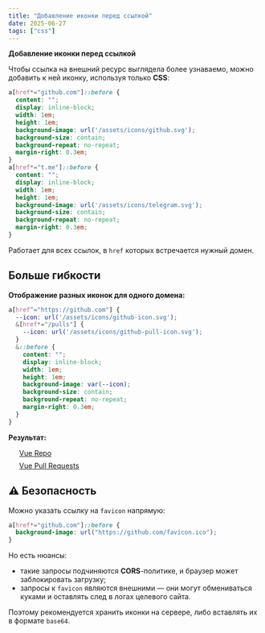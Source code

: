 ```yaml
---
title: "Добавление иконки перед ссылкой"
date: 2025-06-27
tags: ["css"]
---
```


**Добавление иконки перед ссылкой**

Чтобы ссылка на внешний ресурс выглядела более узнаваемо, можно добавить к ней иконку, используя только **CSS**:

```css
a[href*="github.com"]::before {
  content: "";
  display: inline-block;
  width: 1em;
  height: 1em;
  background-image: url('/assets/icons/github.svg');
  background-size: contain;
  background-repeat: no-repeat;
  margin-right: 0.3em;
}
a[href*="t.me"]::before {
  content: "";
  display: inline-block;
  width: 1em;
  height: 1em;
  background-image: url('/assets/icons/telegram.svg');
  background-size: contain;
  background-repeat: no-repeat;
  margin-right: 0.3em;
}
```

Работает для всех ссылок, в `href` которых встречается нужный домен.

## Больше гибкости

**Отображение разных иконок для одного домена:**

```css
a[href^="https://github.com"] {
  --icon: url('/assets/icons/github-icon.svg');
  &[href*="/pulls"] {
    --icon: url('/assets/icons/github-pull-icon.svg');
  }
  &::before {
    content: "";
    display: inline-block;
    width: 1em;
    height: 1em;
    background-image: var(--icon);
    background-size: contain;
    background-repeat: no-repeat;
    margin-right: 0.3em;
  }
}
```

**Результат:**

<div class="links-demo">
  <a href="https://github.com/vuejs/vue">Vue Repo</a>
  <a href="https://github.com/vuejs/vue/pulls">Vue Pull Requests</a>
</div>

## ⚠️ Безопасность

Можно указать ссылку на `favicon` напрямую:

```css
a[href*="github.com"]::before {
  background-image: url("https://github.com/favicon.ico");
}
```

Но есть нюансы:

- такие запросы подчиняются **CORS**-политике, и браузер может заблокировать загрузку;
- запросы к `favicon` являются внешними — они могут обмениваться куками и оставлять след в логах целевого сайта.

Поэтому рекомендуется хранить иконки на сервере, либо вставлять их в формате `base64`.

<style lang="scss" scoped>
.links-demo {
  display: grid;
  gap: 8px;
  a[href^="https://github.com"] {
  --icon: url('./images/github-icon.svg');
    display: inline-flex;
    gap: 2px;
    align-items: center;
    &[href*="/pulls"] {
      --icon: url('./images/github-pull-icon.svg');
    }
    &::before {
      content: "";
      display: inline-block;
      width: 1em;
      height: 1em;
      background-image: var(--icon);
      background-size: contain;
      background-repeat: no-repeat;
      margin-right: 0.4em;
      @media (prefers-color-scheme: dark) {
        filter: invert(1);
      }
    }
  }
}
</style>
